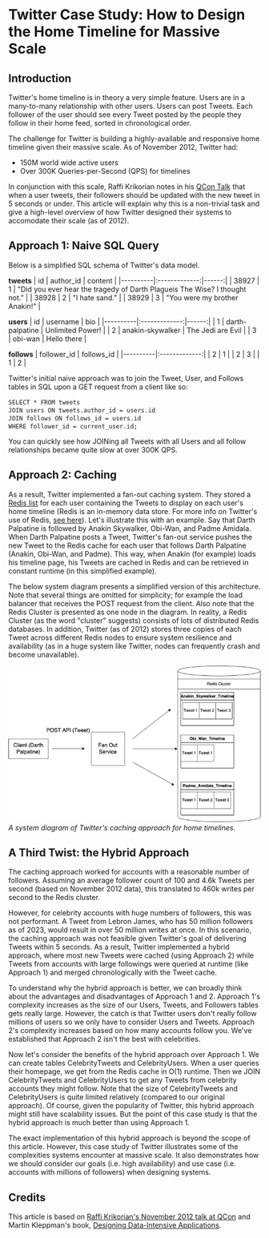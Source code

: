 # Twitter Case Study: How to Design the Home Timeline for Massive Scale

## Introduction
Twitter's home timeline is in theory a very simple feature. Users are in a many-to-many relationship with other users. Users can post Tweets. Each follower of the user should see every Tweet posted by the people they follow in their home feed, sorted in chronological order.

The challenge for Twitter is building a highly-available and responsive home timeline given their massive scale. As of November 2012, Twitter had:
- 150M world wide active users
- Over 300K Queries-per-Second (QPS) for timelines

In conjunction with this scale, Raffi Krikorian notes in his [QCon Talk](https://www.infoq.com/presentations/Twitter-Timeline-Scalability/) that when a user tweets, their followers should be updated with the new tweet in 5 seconds or under. This article will explain why this is a non-trivial task and give a high-level overview of how Twitter designed their systems to accomodate their scale (as of 2012).

## Approach 1: Naive SQL Query
Below is a simplified SQL schema of Twitter's data model.

**tweets**
| id   |      author_id      | content  |
|----------|:-------------:|------:|
| 38927 | 1  | "Did you ever hear the tragedy of Darth Plagueis The Wise? I thought not." |
| 38928 |    2   |   "I hate sand." |
| 38929 | 3 |    "You were my brother Anakin!" |

**users**
| id   |      username      |  bio |
|----------|:-------------:|------:|
| 1 |  darth-palpatine | Unlimited Power! |
| 2 |    anakin-skywalker   |   The Jedi are Evil |
| 3 | obi-wan |  Hello there   |

**follows**
| follower_id   |      follows_id      |
|----------|:-------------:|
| 2 |  1 |
| 2 |    3   |
| 1 | 2 |

Twitter's initial naive approach was to join the Tweet, User, and Follows tables in SQL upon a GET request from a client like so:
```
SELECT * FROM tweets
JOIN users ON tweets.author_id = users.id
JOIN follows ON follows_id = users.id
WHERE follower_id = current_user.id;
```

You can quickly see how JOINing all Tweets with all Users and all follow relationships became quite slow at over 300K QPS.

## Approach 2: Caching
As a result, Twitter implemented a fan-out caching system. They stored a [Redis list](https://redis.io/docs/data-types/lists/) for each user containing the Tweets to display on each user's home timeline (Redis is an in-memory data store. For more info on Twitter's use of Redis, [see here](http://highscalability.com/blog/2014/9/8/how-twitter-uses-redis-to-scale-105tb-ram-39mm-qps-10000-ins.html)). Let's illustrate this with an example. Say that Darth Palpatine is followed by Anakin Skywalker, Obi-Wan, and Padme Amidala. When Darth Palpatine posts a Tweet, Twitter's fan-out service pushes the new Tweet to the Redis cache for each user that follows Darth Palpatine (Anakin, Obi-Wan, and Padme). This way, when Anakin (for example) loads his timeline page, his Tweets are cached in Redis and can be retrieved in constant runtime (in this simplified example).

The below system diagram presents a simplified version of this architecture. Note that several things are omitted for simplicity; for example the load balancer that receives the POST request from the client. Also note that the Redis Cluster is presented as one node in the diagram. In reality, a Redis Cluster (as the word "cluster" suggests) consists of lots of distributed Redis databases. In addition, Twitter (as of 2012) stores three copies of each Tweet across different Redis nodes to ensure system resilience and availability (as in a huge system like Twitter, nodes can frequently crash and become unavailable).

![Twitter's Caching Approach](twitter.png)
*A system diagram of Twitter's caching approach for home timelines.*

## A Third Twist: the Hybrid Approach
The caching approach worked for accounts with a reasonable number of followers. Assuming an average follower count of 100 and 4.6k Tweets per second (based on November 2012 data), this translated to 460k writes per second to the Redis cluster.

However, for celebrity accounts with huge numbers of followers, this was not performant. A Tweet from Lebron James, who has 50 million followers as of 2023, would result in over 50 million writes at once. In this scenario, the caching approach was not feasible given Twitter's goal of delivering Tweets within 5 seconds. As a result, Twitter implemented a hybrid approach, where most new Tweets were cached (using Approach 2) while Tweets from accounts with large followings were queried at runtime (like Approach 1) and merged chronologically with the Tweet cache.

To understand why the hybrid approach is better, we can broadly think about the advantages and disadvantages of Approach 1 and 2. Approach 1's complexity increases as the size of our Users, Tweets, and Followers tables gets really large. However, the catch is that Twitter users don't really follow millions of users so we only have to consider Users and Tweets. Approach 2's complexity increases based on how many accounts follow you. We've established that Approach 2 isn't the best with celebrities.

Now let's consider the benefits of the hybrid approach over Approach 1. We can create tables CelebrityTweets and CelebrityUsers. When a user queries their homepage, we get from the Redis cache in O(1) runtime. Then we JOIN CelebrityTweets and CelebrityUsers to get any Tweets from celebrity accounts they might follow. Note that the size of CelebrityTweets and CelebrityUsers is quite limited relatively (compared to our original approach). Of course, given the popularity of Twitter, this hybrid approach might still have scalability issues. But the point of this case study is that the hybrid approach is much better than using Approach 1.

The exact implementation of this hybrid approach is beyond the scope of this article. However, this case study of Twitter illustrates some of the complexities systems encounter at massive scale. It also demonstrates how we should consider our goals (i.e. high availability) and use case (i.e. accounts with millions of followers) when designing systems.

## Credits
This article is based on [Raffi Krikorian's November 2012 talk at QCon](https://www.infoq.com/presentations/Twitter-Timeline-Scalability/) and Martin Kleppman's book, [Designing Data-Intensive Applications](https://www.oreilly.com/library/view/designing-data-intensive-applications/9781491903063/).

